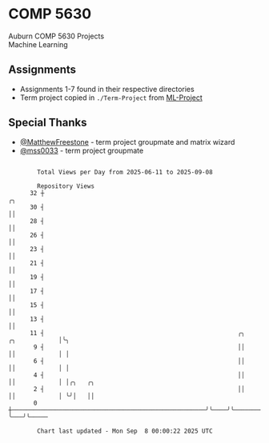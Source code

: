 # COMP 5630
Auburn COMP 5630 Projects  
Machine Learning

## Assignments
- Assignments 1-7 found in their respective directories
- Term project copied in `./Term-Project` from [ML-Project](https://github.com/wumphlett/ML-Project)

## Special Thanks
- [@MatthewFreestone](https://github.com/MatthewFreestone) - term project groupmate and matrix wizard
- [@mss0033](https://github.com/mss0033) - term project groupmate

```

        Total Views per Day from 2025-06-11 to 2025-09-08

        Repository Views
      32 ┼                                                                          ╭╮
      30 ┤                                                                          ││
      28 ┤                                                                          ││
      26 ┤                                                                          ││
      23 ┤                                                                          ││
      21 ┤                                                                          ││
      19 ┤                                                                          ││
      17 ┤                                                                          ││
      15 ┤                                                                          ││
      13 ┤                                                                          ││
      11 ┤                                                      ╭╮    ╭╮            │╰╮
       9 ┤                                                      ││    ││            │ │
       6 ┤                                                      ││    ││            │ │
       4 ┤                                                      ││    ││            │ │╭╮   ╭╮
       2 ┤                                                      ││    ││            │ ╰╯│   ││
       0 ┼──────────────────────────────────────────────────────╯╰────╯╰────────────╯   ╰───╯╰─────

        Chart last updated - Mon Sep  8 00:00:22 2025 UTC
        
```
